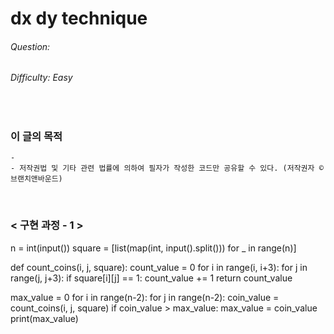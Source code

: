 # dx dy technique
###### Question: 
###### Difficulty: Easy
<br/>

### 이 글의 목적
    - 
    - 저작권법 및 기타 관련 법률에 의하여 필자가 작성한 코드만 공유할 수 있다. (저작권자 © 브랜치앤바운드)
<br/>

### < 구현 과정 - 1 >

n = int(input())
square = [list(map(int, input().split())) for _ in range(n)]

def count_coins(i, j, square):
    count_value = 0
    for i in range(i, i+3):
        for j in range(j, j+3):
            if square[i][j] == 1:
                count_value += 1
    return count_value


max_value = 0
for i in range(n-2):
    for j in range(n-2):
        coin_value = count_coins(i, j, square)
        if coin_value > max_value:
            max_value = coin_value
print(max_value)
